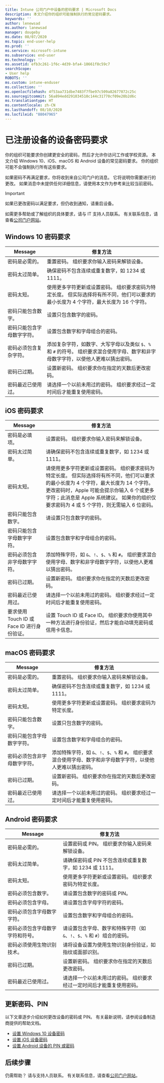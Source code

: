 ```yaml
---
title: Intune 公司门户中设备的密码要求 | Microsoft Docs
description: 本文介绍你的组织可能强制执行的常见密码要求。
keywords: ''
author: lenewsad
ms.author: lanewsad
manager: dougeby
ms.date: 08/07/2020
ms.topic: end-user-help
ms.prod: ''
ms.service: microsoft-intune
ms.subservice: end-user
ms.technology: ''
ms.assetid: efb3c261-1f6c-4d39-bfa4-18661f8c59c7
searchScope:
- User help
ROBOTS: ''
ms.custom: intune-enduser
ms.collection: ''
ms.openlocfilehash: 4f53aa731dbe7483f7fbe97c509a82677072c25c
ms.sourcegitcommit: 56a894edd291034510c144c31770cf09e20b2d6c
ms.translationtype: HT
ms.contentlocale: zh-CN
ms.lasthandoff: 08/10/2020
ms.locfileid: "88047965"
---
```

# <a name="device-password-requirements-for-enrolled-devices"></a>已注册设备的设备密码要求

你的组织可能要求你创建更安全的密码，然后才允许你访问工作或学校资源。 本文介绍 Windows 10、iOS、macOS 和 Android 设备的常见密码要求。 你的组织可能不会强制执行所有这些要求。  


如果密码不再满足要求，你将收到来自公司门户的消息。 它将说明你需要进行的更改。 如果消息中未提供任何详细信息，请使用本文作为参考来比较当前密码。  

> [!IMPORTANT]
> 如果已更改密码以满足要求，但仍收到通知，请重启设备。  

如需更多帮助或了解组织的具体要求，请与 IT 支持人员联系。 有关联系信息，请查看[公司门户网站](https://go.microsoft.com/fwlink/?linkid=2010980)。  

## <a name="windows-10-password-requirements"></a>Windows 10 密码要求

| Message | 修复方法 |
|-----------------------------------------------------|------------------------------------------------------------------------------------------------------------------------------------------------------------------------------------------------------------------------------------------------------------------------------------------------------------------------------------------------------------|
| 密码是必需的。 | 重置密码。 组织要求你输入密码来解锁设备。 |
| 密码太过简单。 |  确保密码不包含连续或重复数字，如 1234 或 1111。 |
| 密码太短。| 使用更多字符更新或设置密码。 组织要求密码为特定长度。 但实际选择将有所不同，他们可以要求的最小长度为 4 个字符，最大长度为 16 个字符。 |
| 密码只能包含数字。 | 设置只包含数字的密码。|
| 密码只能包含字母数字字符。 | 设置包含数字和字母组合的密码。|
| 密码必须包含复杂字符。 | 添加复杂字符，如数字、大写字母以及类似 `$`、`%` 和 `#` 的符号。 组织要求混合使用字母、数字和非字母数字字符，以使他人更难以猜出密码。|  
| 密码已过期。 | 设置新密码。 组织要求你在指定的天数后更改密码。 |
| 密码最近已使用过。 | 请选择一个以前未用过的密码。 组织要求经过一定时间后才能重复使用密码。 |

## <a name="ios-passcode-requirements"></a>iOS 密码要求

| Message | 修复方法 |
|-----------------------------------------------------|------------------------------------------------------------------------------------------------------------------------------------------------------------------------------------------------------------------------------------------------------------------------------------------------------------------------------------------------------------|
| 密码是必填项。| 设置密码。 组织要求你输入密码来解锁设备。 |
| 密码太过简单。 |  请确保密码不包含连续或重复数字，如 1234 或 1111。 |
| 密码太短。 | 请使用更多字符更新或设置密码。 组织要求密码为特定长度。 但实际选择将有所不同，他们可以要求的最小长度为 4 个字符，最大长度为 14 个字符。 更改密码时，Apple 可能会提示你输入 6 个或更多字符；此消息是 Apple 系统建议。 如果你的组织仅要求密码为 4 或 5 个字符，则无需输入 6 位密码。|  
| 密码只能包含数字。 | 请设置只包含数字的密码。|
| 密码只能包含字母数字字符。| 设置包含数字和字母组合的密码。|
| 密码必须包含非字母数字字符。 | 添加特殊字符，如 `&`、`!`、`$`、`%` 和 `#`。 组织要求混合使用字母、数字和非字母数字字符，以使他人更难以猜出密码。|
| 密码已过期。 | 设置新密码。 组织要求你在指定的天数后更改密码。 |
| 密码最近已使用过。| 请选择一个以前未用过的密码。 组织要求经过一定时间后才能重复使用密码。 |
|要求使用 Touch ID 或 Face ID 进行身份验证。 | 设置 Touch ID 或 Face ID。 组织要求你使用其中一种方法进行身份验证，然后才能自动填充密码或信用卡信息。 | 

## <a name="macos-password-requirements"></a>macOS 密码要求
| Message | 修复方法 |
|-----------------------------------------------------|------------------------------------------------------------------------------------------------------------------------------------------------------------------------------------------------------------------------------------------------------------------------------------------------------------------------------------------------------------|
| 密码是必需的。 | 重置密码。 组织要求你输入密码来解锁设备。 |
| 密码太过简单。|  确保密码不包含连续或重复数字，如 1234 或 1111。 |
| 密码太短。 | 使用更多字符更新或设置密码。 组织要求密码为特定长度。|
| 密码只能包含数字。 | 设置只包含数字的密码。|
| 密码只能包含字母数字字符。 | 设置包含数字和字母组合的密码。|
| 密码必须包含非字母数字字符。 | 添加特殊字符，如 `&`、`!`、`$`、`%` 和 `#`。 组织要求混合使用字母、数字和非字母数字字符，以使他人更难以猜出密码。|
| 密码已过期。 | 设置新密码。 组织要求你在指定的天数后更改密码。 |
| 密码最近已使用过。 | 请选择一个以前未用过的密码。 组织要求经过一定时间后才能重复使用密码。 |

## <a name="android-password-requirements"></a>Android 密码要求
| Message | 修复方法 |
|-----------------------------------------------------|------------------------------------------------------------------------------------------------------------------------------------------------------------------------------------------------------------------------------------------------------------------------------------------------------------------------------------------------------------|
| 密码是必需的。 | 设置密码或 PIN。 组织要求你输入密码来解锁设备。 |
| 密码太过简单。 |  请确保密码或 PIN 不包含连续或重复数字，如 1234 或 1111。 |
| 密码太短。 | 使用更多字符更新或设置密码。 组织要求密码为特定长度。|
| 密码必须包含数字。 | 请设置包含数字的密码或 PIN。|
| 密码必须包含字母。 | 请设置包含字母字符的密码。|
| 密码必须包含字母数字字符。 | 设置包含数字和字母组合的密码。|
| 密码必须包含字母数字字符和符号。 | 请设置包含字母、数字和特殊字符（如 `&`、`!`、`$`、`%` 和 `#`）组合的密码。 |
| 密码必须使用生物识别技术。| 请将设备设置为使用生物识别身份验证，如指纹或面部识别。
| 密码已过期。 | 设置新密码。 组织要求你在指定的天数后更改密码。 |
| 密码最近已使用过。 | 请选择一个以前未用过的密码。 组织要求经过一定时间后才能重复使用密码。 |

## <a name="update-password-passcode-pin"></a>更新密码、PIN

以下文章逐步介绍如何更改设备的密码或 PIN。 有关最新说明，请参阅设备制造商提供的帮助文档。 

- [设置 Windows 10 设备密码](set-or-change-your-password-windows.md)  
- [设置 iOS 设备密码](set-or-change-your-passcode-ios.md)  
- [设置 Android 设备的 PIN 或密码](set-your-pin-or-password-android.md)  

## <a name="next-steps"></a>后续步骤

仍需帮助？ 请与支持人员联系。 有关联系信息，请查看[公司门户网站](https://go.microsoft.com/fwlink/?linkid=2010980)。  


